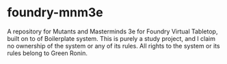 # foundry-mnm3e
A repository for Mutants and Masterminds 3e for Foundry Virtual Tabletop, built on to of Boilerplate system.
This is purely a study project, and I claim no ownership of the system or any of its rules. All rights to the system or its rules belong to Green Ronin.